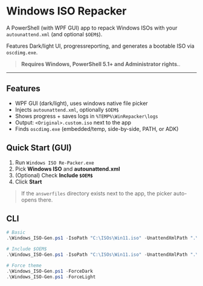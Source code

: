 # Windows ISO Repacker

A PowerShell (with WPF GUI) app to repack Windows ISOs with your `autounattend.xml` (and optional `$OEM$`). 

Features Dark/light UI, progressreporting, and generates a bootable ISO via `oscdimg.exe`.

> **Requires Windows, PowerShell 5.1+ and Administrator rights.**.

---

## Features
- WPF GUI (dark/light), uses windows native file picker  
- Injects `autounattend.xml`, optionally `$OEM$`  
- Shows progress + saves logs in `%TEMP%\WinRepacker\logs`  
- Output: `<Original>.custom.iso` next to the app  
- Finds `oscdimg.exe` (embedded/temp, side-by-side, PATH, or ADK)


## Quick Start (GUI)
1. Run `Windows ISO Re-Packer.exe`
2. Pick **Windows ISO** and **autounattend.xml**
3. (Optional) Check **Include `$OEM$`**
4. Click **Start**

> If the `answerfiles` directory exists next to the app, the picker auto-opens there.


## CLI
```powershell
# Basic
.\Windows_ISO-Gen.ps1 -IsoPath "C:\ISOs\Win11.iso" -UnattendXmlPath ".\answerfiles\autounattend.xml"

# Include $OEM$
.\Windows_ISO-Gen.ps1 -IsoPath "C:\ISOs\Win11.iso" -UnattendXmlPath ".\answerfiles\autounattend.xml" -IncludeOEM

# Force theme
.\Windows_ISO-Gen.ps1 -ForceDark
.\Windows_ISO-Gen.ps1 -ForceLight
